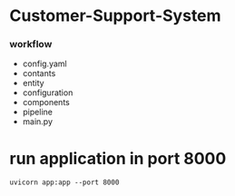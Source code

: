 # Customer-Support-System

### workflow
* config.yaml
* contants
* entity
* configuration
* components
* pipeline
* main.py


# run application in port 8000
```
uvicorn app:app --port 8000
```

